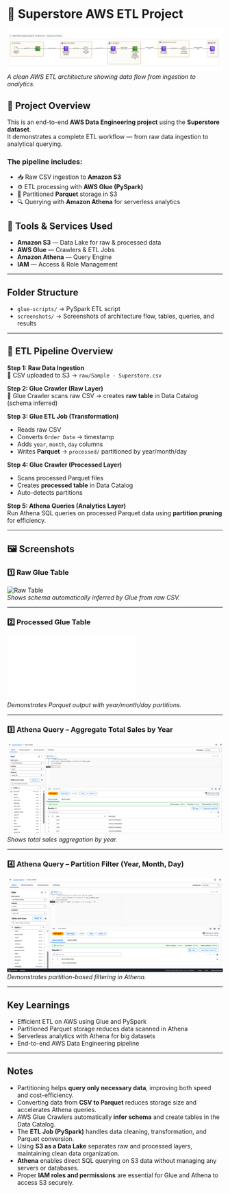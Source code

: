 # 🛒 Superstore AWS ETL Project

![Architecture Diagram](screenshots/1_architecture.png)
*A clean AWS ETL architecture showing data flow from ingestion to analytics.*

## 🚀 Project Overview

This is an end-to-end **AWS Data Engineering project** using the **Superstore dataset**.  
It demonstrates a complete ETL workflow — from raw data ingestion to analytical querying.

### The pipeline includes:
- 📥 Raw CSV ingestion to **Amazon S3**
- ⚙️ ETL processing with **AWS Glue (PySpark)**
- 🧩 Partitioned **Parquet** storage in S3
- 🔍 Querying with **Amazon Athena** for serverless analytics

## 🧰 Tools & Services Used
- **Amazon S3** — Data Lake for raw & processed data  
- **AWS Glue** — Crawlers & ETL Jobs  
- **Amazon Athena** — Query Engine  
- **IAM** — Access & Role Management    

---

## Folder Structure

- `glue-scripts/` → PySpark ETL script  
- `screenshots/` → Screenshots of architecture flow, tables, queries, and results  

---

## 🔄 ETL Pipeline Overview

**Step 1: Raw Data Ingestion**  
📄 CSV uploaded to S3 → `raw/Sample - Superstore.csv`

**Step 2: Glue Crawler (Raw Layer)**  
🧠 Glue Crawler scans raw CSV → creates **raw table** in Data Catalog (schema inferred)

**Step 3: Glue ETL Job (Transformation)**  
- Reads raw CSV  
- Converts `Order Date` → timestamp  
- Adds `year`, `month`, `day` columns  
- Writes **Parquet** → `processed/` partitioned by year/month/day  

**Step 4: Glue Crawler (Processed Layer)**  
- Scans processed Parquet files  
- Creates **processed table** in Data Catalog  
- Auto-detects partitions  

**Step 5: Athena Queries (Analytics Layer)**  
Run Athena SQL queries on processed Parquet data using **partition pruning** for efficiency.

---

## 🖼️ Screenshots

### 1️⃣ Raw Glue Table  
![Raw Table](screenshots/3_glue_raw_table.png)  
*Shows schema automatically inferred by Glue from raw CSV.*

---

### 2️⃣ Processed Glue Table  
![Processed Table](screenshots/4_glue_processed_table.pdf)  
*Demonstrates Parquet output with year/month/day partitions.*

---

### 3️⃣ Athena Query – Aggregate Total Sales by Year  
![Total Sales by Year](screenshots/5_total_sales_per_year.png)  
*Shows total sales aggregation by year.*

---

### 4️⃣ Athena Query – Partition Filter (Year, Month, Day)  
![Partition Filter Query](screenshots/6_athena-query_filtering_by_year,month,day.png)  
*Demonstrates partition-based filtering in Athena.*

---

## Key Learnings
- Efficient ETL on AWS using Glue and PySpark  
- Partitioned Parquet storage reduces data scanned in Athena  
- Serverless analytics with Athena for big datasets  
- End-to-end AWS Data Engineering pipeline  

---

## Notes

- Partitioning helps **query only necessary data**, improving both speed and cost-efficiency.  
- Converting data from **CSV to Parquet** reduces storage size and accelerates Athena queries.  
- AWS Glue Crawlers automatically **infer schema** and create tables in the Data Catalog.  
- The **ETL Job (PySpark)** handles data cleaning, transformation, and Parquet conversion.  
- Using **S3 as a Data Lake** separates raw and processed layers, maintaining clean data organization.  
- **Athena** enables direct SQL querying on S3 data without managing any servers or databases.  
- Proper **IAM roles and permissions** are essential for Glue and Athena to access S3 securely.
